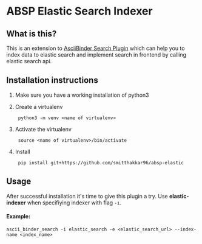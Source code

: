 # ABSP Elastic Search Indexer

## What is this?
This is an extension to [AsciiBinder Search Plugin](https://github.com/gluster/ascii_binder_search_plugin)
which can help you to index data to elastic search and implement search in frontend by calling elastic search api.

## Installation instructions
1. Make sure you have a working installation of python3

1. Create a virtualenv

        python3 -m venv <name of virtualenv>

1. Activate the virtualenv

        source <name of virtualenv>/bin/activate

1. Install

        pip install git+https://github.com/smitthakkar96/absp-elastic


## Usage
After successful installation it's time to give this plugin a try. Use **elastic-indexer** when specifiying indexer with flag ``` -i ```.

#### Example:

```
ascii_binder_search -i elastic_search -e <elastic_search_url> --index-name <index_name>
```
